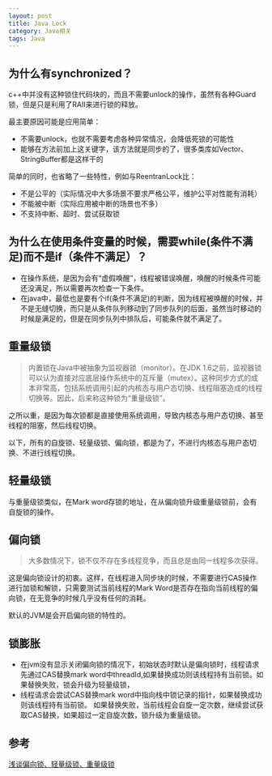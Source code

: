 ```yaml
---
layout: post
title: Java Lock
category: Java相关
tags: Java
---
```


## 为什么有synchronized？

c++中并没有这种锁住代码块的，而且不需要unlock的操作，虽然有各种Guard锁，但是只是利用了RAII来进行锁的释放。

最主要原因可能是应用简单：
- 不需要unlock，也就不需要考虑各种异常情况，会降低死锁的可能性
- 能够在方法前加上这关键字，该方法就是同步的了，很多类库如Vector、StringBuffer都是这样干的

简单的同时，也省略了一些特性，例如与ReentranLock比：
- 不是公平的（实际情况中大多场景不要求严格公平，维护公平对性能有消耗）
- 不能被中断（实际应用被中断的场景也不多）
- 不支持中断、超时、尝试获取锁

## 为什么在使用条件变量的时候，需要while(条件不满足)而不是if（条件不满足）？

- 在操作系统，是因为会有“虚假唤醒”，线程被错误唤醒，唤醒的时候条件可能还没满足，所以需要再次检查一下条件。
- 在java中，最低也是要有个if(条件不满足)的判断，因为线程被唤醒的时候，并不是无缝切换，而只是从条件队列移动到了同步队列的后面，虽然当时移动的时候是满足的，但是在同步队列中排队后，可能条件就不满足了。

## 重量级锁
> 内置锁在Java中被抽象为监视器锁（monitor）。在JDK 1.6之前，监视器锁可以认为直接对应底层操作系统中的互斥量（mutex）。这种同步方式的成本非常高，包括系统调用引起的内核态与用户态切换、线程阻塞造成的线程切换等。因此，后来称这种锁为“重量级锁”。

之所以重，是因为每次锁都是直接使用系统调用，导致内核态与用户态切换、甚至线程的阻塞，然后线程切换。

以下，所有的自旋锁、轻量级锁、偏向锁，都是为了，不进行内核态与用户态切换、不进行线程切换。

## 轻量级锁

与重量级锁类似，在Mark word存锁的地址，在从偏向锁升级重量级锁前，会有自旋锁的操作。

## 偏向锁

> 大多数情况下，锁不仅不存在多线程竞争，而且总是由同一线程多次获得。

这是偏向锁设计的初衷。这样，在线程进入同步块的时候，不需要进行CAS操作进行加锁和解锁，只需要测试当前线程的Mark Word是否存在指向当前线程的偏向锁，在无竞争的时候几乎没有任何的消耗。

默认的JVM是会开启偏向锁的特性的。

## 锁膨胀

- 在jvm没有显示关闭偏向锁的情况下，初始状态时默认是偏向锁时，线程请求先通过CAS替换mark word中threadId,如果替换成功则该线程持有当前锁。如果替换失败，锁会升级为轻量级锁，
- 线程请求会尝试CAS替换mark word中指向栈中锁记录的指针，如果替换成功则该线程持有当前锁。
如果替换失败，当前线程会自旋一定次数，继续尝试获取CAS替换，如果超过一定自旋次数，锁升级为重量级锁。

## 参考
[浅谈偏向锁、轻量级锁、重量级锁](https://juejin.im/post/5a5c09d051882573282164ae)